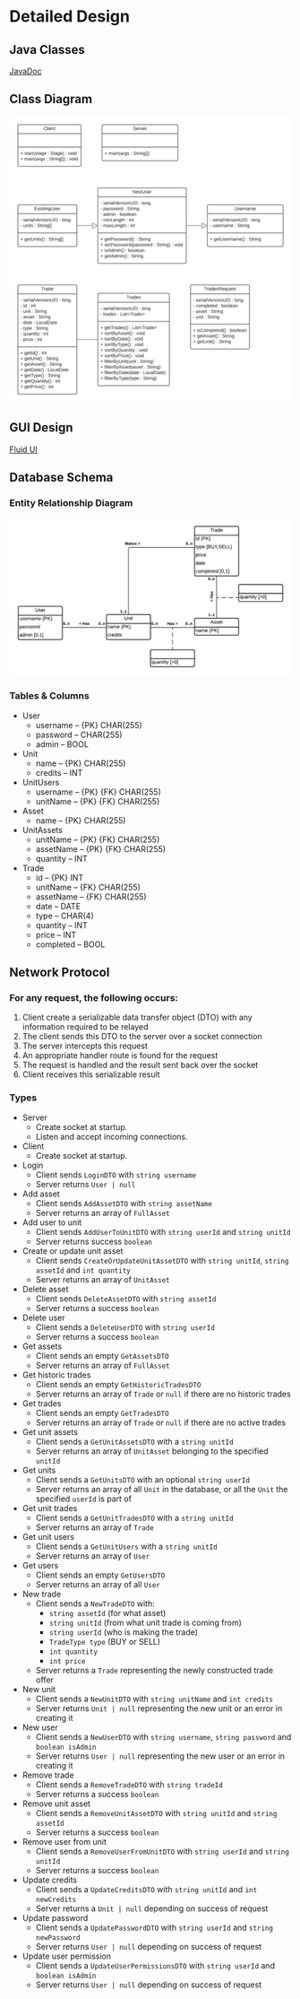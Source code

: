 Detailed Design
===============

Java Classes
------------
[JavaDoc](https://mitchelljqegan.github.io/javadoc/)

Class Diagram
-------------
![UML Class Diagram](/docs/images/uml-class-diagram.png)

GUI Design
----------
[Fluid UI](https://www.fluidui.com/editor/live/preview/cF9KRlduQ2xMSEoxREpxdHZUNm9wV3N5S3ZwT2MydFJHNQ==)

Database Schema
---------------
### Entity Relationship Diagram
![Entity Relationship Diagram](/docs/images/erd.png)
### Tables & Columns
- User 
  - username – {PK} CHAR(255)
  - password – CHAR(255)
  - admin – BOOL 
- Unit
  - name – {PK} CHAR(255)
  - credits – INT
- UnitUsers
  - username – {PK} {FK} CHAR(255) 
  - unitName – {PK} {FK} CHAR(255)
- Asset
  - name – {PK} CHAR(255)
- UnitAssets
  - unitName – {PK} {FK} CHAR(255)
  - assetName – {PK} {FK} CHAR(255)
  - quantity – INT 
- Trade
  - id – {PK} INT
  - unitName – {FK} CHAR(255)
  - assetName – {FK} CHAR(255)
  - date – DATE 
  - type – CHAR(4)
  - quantity – INT 
  - price – INT 
  - completed – BOOL

Network Protocol
----------------

### For any request, the following occurs:

1. Client create a serializable data transfer object (DTO) with any information required to be relayed
2. The client sends this DTO to the server over a socket connection
3. The server intercepts this request
4. An appropriate handler route is found for the request
5. The request is handled and the result sent back over the socket
6. Client receives this serializable result

### Types

- Server
  - Create socket at startup.
  - Listen and accept incoming connections.
- Client
  - Create socket at startup.
- Login
  - Client sends `LoginDTO` with `string username`
  - Server returns `User | null`
- Add asset
  - Client sends `AddAssetDTO` with `string assetName`
  - Server returns an array of `FullAsset`
- Add user to unit
  - Client sends `AddUserToUnitDTO` with `string userId` and `string unitId`
  - Server returns success `boolean`
- Create or update unit asset
  - Client sends `CreateOrUpdateUnitAssetDTO` with `string unitId`, `string assetId` and `int quantity`
  - Server returns an array of `UnitAsset`
- Delete asset
  - Client sends `DeleteAssetDTO` with `string assetId`
  - Server returns a success `boolean`
- Delete user
  - Client sends a `DeleteUserDTO` with `string userId`
  - Server returns a success `boolean`
- Get assets
  - Client sends an empty `GetAssetsDTO`
  - Server returns an array of `FullAsset`
- Get historic trades
  - Client sends an empty `GetHistoricTradesDTO`
  - Server returns an array of `Trade` or `null` if there are no historic trades
- Get trades
  - Client sends an empty `GetTradesDTO`
  - Server returns an array of `Trade` or `null` if there are no active trades
- Get unit assets
  - Client sends a `GetUnitAssetsDTO` with a `string unitId`
  - Server returns an array of `UnitAsset` belonging to the specified `unitId`
- Get units
  - Client sends a `GetUnitsDTO` with an optional `string userId`
  - Server returns an array of all `Unit` in the database, or all the `Unit` the specified `userId` is part of
- Get unit trades
  - Client sends a `GetUnitTradesDTO` with a `string unitId`
  - Server returns an array of `Trade`
- Get unit users
  - Client sends a `GetUnitUsers` with a `string unitId`
  - Server returns an array of `User`
- Get users
  - Client sends an empty `GetUsersDTO`
  - Server returns an array of all `User`
- New trade
  - Client sends a `NewTradeDTO` with:
    - `string assetId` (for what asset)
    - `string unitId` (from what unit trade is coming from)
    - `string userId` (who is making the trade)
    - `TradeType type` (BUY or SELL)
    - `int quantity`
    - `int price`
  - Server returns a `Trade` representing the newly constructed trade offer
- New unit
  - Client sends a `NewUnitDTO` with `string unitName` and `int credits`
  - Server returns `Unit | null` representing the new unit or an error in creating it
- New user
  - Client sends a `NewUserDTO` with `string username`, `string password` and `boolean isAdmin`
  - Server returns `User | null` representing the new user or an error in creating it
- Remove trade
  - Client sends a `RemoveTradeDTO` with `string tradeId`
  - Server returns a success `boolean`
- Remove unit asset
  - Client sends a `RemoveUnitAssetDTO` with `string unitId` and `string assetId`
  - Server returns a success `boolean`
- Remove user from unit
  - Client sends a `RemoveUserFromUnitDTO` with `string userId` and `string unitId`
  - Server returns a success `boolean`
- Update credits
  - Client sends a `UpdateCreditsDTO` with `string unitId` and `int newCredits`
  - Server returns a `Unit | null` depending on success of request
- Update password
  - Client sends a `UpdatePasswordDTO` with `string userId` and `string newPassword`
  - Server returns `User | null` depending on success of request
- Update user permission
  - Client sends a `UpdateUserPermissionsDTO` with `string userId` and `boolean isAdmin`
  - Server returns `User | null` depending on success of request